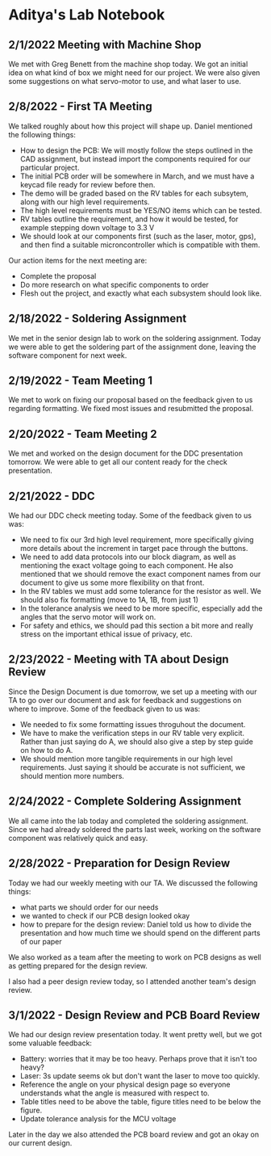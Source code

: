 # Aditya's Lab Notebook

## 2/1/2022 Meeting with Machine Shop
We met with Greg Benett from the machine shop today. We got an initial idea on what kind of box we might need for our project. We were also given some suggestions on what servo-motor to use, and what laser to use.

## 2/8/2022 - First TA Meeting 
We talked roughly about how this project will shape up. Daniel mentioned the following things:
- How to design the PCB: We will mostly follow the steps outlined in the CAD assignment, but instead import the components required for our particular project.
- The initial PCB order will be somewhere in March, and we must have a keycad file ready for review before then.
- The demo will be graded based on the RV tables for each subsytem, along with our high level requirements. 
- The high level requirements must be YES/NO items which can be tested. 
- RV tables outline the requirement, and how it would be tested, for example stepping down voltage to 3.3 V
- We should look at our components first (such as the laser, motor, gps), and then find a suitable microncontroller which is compatible with them.

Our action items for the next meeting are:
- Complete the proposal
- Do more research on what specific components to order
- Flesh out the project, and exactly what each subsystem should look like.

## 2/18/2022 - Soldering Assignment
We met in the senior design lab to work on the soldering assignment. Today we were able to get the soldering part of the assignment done, leaving the software component for next week.

## 2/19/2022 - Team Meeting 1
We met to work on fixing our proposal based on the feedback given to us regarding formatting. We fixed most issues and resubmitted the proposal.

## 2/20/2022 - Team Meeting 2
We met and worked on the design document for the DDC presentation tomorrow. We were able to get all our content ready for the check presentation.

## 2/21/2022 - DDC
We had our DDC check meeting today. Some of the feedback given to us was:
- We need to fix our 3rd high level requirement, more specifically giving more details about the increment in target pace through the buttons.
- We need to add data protocols into our block diagram, as well as mentioning the exact voltage going to each component. He also mentioned that we should remove the exact component names from our document to give us some more flexibility on that front.
- In the RV tables we must add some tolerance for the resistor as well. We should also fix formatting (move to 1A, 1B, from just 1)
- In the tolerance analysis we need to be more specific, especially add the angles that the servo motor will work on.
- For safety and ethics, we should pad this section a bit more and really stress on the important ethical issue of privacy, etc.

## 2/23/2022 - Meeting with TA about Design Review
Since the Design Document is due tomorrow, we set up a meeting with our TA to go over our document and ask for feedback and suggestions on where to improve. Some of the feedback given to us was:
- We needed to fix some formatting issues throguhout the document.
- We have to make the verification steps in our RV table very explicit. Rather than just saying do A, we should also give a step by step guide on how to do A.
- We should mention more tangible requirements in our high level requirements. Just saying it should be accurate is not sufficient, we should mention more numbers.

## 2/24/2022 -  Complete Soldering Assignment
We all came into the lab today and completed the soldering assignment. Since we had already soldered the parts last week, working on the software component was relatively quick and easy.

## 2/28/2022 - Preparation for Design Review
Today we had our weekly meeting with our TA. We discussed the following things:
- what parts we should order for our needs
- we wanted to check if our PCB design looked okay
- how to prepare for the design review: Daniel told us how to divide the presentation and how much time we should spend on the different parts of our paper

We also worked as a team after the meeting to work on PCB designs as well as getting prepared for the design review.

I also had a peer design review today, so I attended another team's design review.

## 3/1/2022 - Design Review and PCB Board Review
We had our design review presentation today. It went pretty well, but we got some valuable feedback:
- Battery: worries that it may be too heavy. Perhaps prove that it isn't too heavy?
- Laser: 3s update seems ok but don't want the laser to move too quickly.
- Reference the angle on your physical design page so everyone understands what the angle is measured with respect to.
- Table titles need to be above the table, figure titles need to be below the figure.
- Update tolerance analysis for the MCU voltage

Later in the day we also attended the PCB board review and got an okay on our current design.



